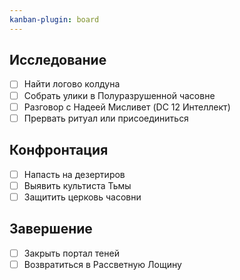```yaml
---
kanban-plugin: board
---
```


## Исследование
- [ ] Найти логово колдуна
- [ ] Собрать улики в Полуразрушенной часовне
- [ ] Разговор с Надеей Мисливет (DC 12 Интеллект)
- [ ] Прервать ритуал или присоединиться

## Конфронтация
- [ ] Напасть на дезертиров
- [ ] Выявить культиста Тьмы
- [ ] Защитить церковь часовни

## Завершение
- [ ] Закрыть портал теней
- [ ] Возвратиться в Рассветную Лощину
